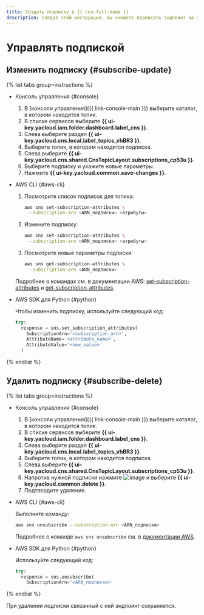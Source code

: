 ```yaml
---
title: Создать подписку в {{ cns-full-name }}
description: Следуя этой инструкции, вы сможете подписать эндпоинт на уведомления в топике.
---
```


# Управлять подпиской

## Изменить подписку {#subscribe-update}

{% list tabs group=instructions %}

- Консоль управления {#console}

  1. В [консоли управления]({{ link-console-main }}) выберите каталог, в котором находится топик.
  1. В списке сервисов выберите **{{ ui-key.yacloud.iam.folder.dashboard.label_cns }}**.
  1. Слева выберите раздел **{{ ui-key.yacloud.cns.local.label_topics_vhBR3 }}**.
  1. Выберите топик, в котором находится подписка.
  1. Слева выберите **{{ ui-key.yacloud.cns.shared.CnsTopicLayout.subscriptions_cp53u }}**.
  1. Выберите подписку и укажите новые параметры.
  1. Нажмите **{{ ui-key.yacloud.common.save-changes }}**.

- AWS CLI {#aws-cli}

  1. Посмотрите список подписок для топика:
     ```bash
     aws sns set-subscription-attributes \
      --subscription-arn <ARN_подписки> <атрибуты>
     ```
  1. Измените подписку:
     ```bash
     aws sns set-subscription-attributes \
      --subscription-arn <ARN_подписки> <атрибуты>
     ```
  1. Посмотрите новые параметры подписки:
     ```bash
     aws sns get-subscription-attributes \
      --subscription-arn <ARN_подписки>
     ```

  Подробнее о командах см. в документации AWS: [set-subscription-attributes](https://docs.aws.amazon.com/cli/latest/reference/sns/set-subscription-attributes.html) и [get-subscription-attributes](https://docs.aws.amazon.com/cli/latest/reference/sns/get-subscription-attributes.html).

- AWS SDK для Python {#python}

  Чтобы изменить подписку, используйте следующий код:

  ```python
  try:
    response = sns.set_subscription_attributes(
      SubscriptionArn='<subscription_arn>',
      AttributeName='<attribute_name>',
      AttributeValue='<new_value>'
    )
  ```

{% endlist %}

## Удалить подписку {#subscribe-delete}

{% list tabs group=instructions %}

- Консоль управления {#console}

  1. В [консоли управления]({{ link-console-main }}) выберите каталог, в котором находится топик.
  1. В списке сервисов выберите **{{ ui-key.yacloud.iam.folder.dashboard.label_cns }}**.
  1. Слева выберите раздел **{{ ui-key.yacloud.cns.local.label_topics_vhBR3 }}**.
  1. Выберите топик, в котором находится подписка.
  1. Слева выберите **{{ ui-key.yacloud.cns.shared.CnsTopicLayout.subscriptions_cp53u }}**.
  1. Напротив нужной подписки нажмите ![image](../../../_assets/console-icons/ellipsis.svg) и выберите **{{ ui-key.yacloud.common.delete }}**.
  1. Подтвердите удаление.

- AWS CLI {#aws-cli}

  Выполните команду:

  ```bash
  aws sns unsubscribe --subscription-arn <ARN_подписки>
  ```

  Подробнее о команде `aws sns unsubscribe` см. в [документации AWS](https://docs.aws.amazon.com/cli/latest/reference/sns/unsubscribe.html).

- AWS SDK для Python {#python}

  Используйте следующий код:

  ```python
  try:
    response = sns.unsubscribe(
      SubscriptionArn='<ARN_подписки>'
  ```

{% endlist %}

При удалении подписки связанный с ней эндпоинт сохраняется.